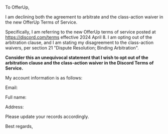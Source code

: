 To OfferUp,

I am declining both the agreement to arbitrate and the class-action waiver in the new OfferUp Terms of Service.

Specifically, I am referring to the new OfferUp terms of service posted at https://discord.com/terms effective 2024 April 8. I am opting out of the arbitration clause, and I am stating my disagreement to the class-action waivers, per section 21 "Dispute Resolution; Binding Arbitration".

**Consider this an unequivocal statement that I wish to opt out of the arbitration clause and the class-action waiver in the Discord Terms of Service.**

My account information is as follows:

Email:

Full name:

Address:

Please update your records accordingly.

Best regards,
